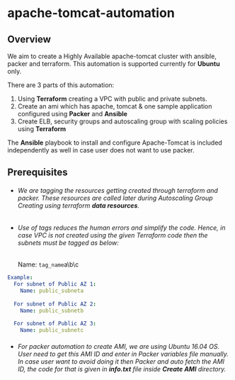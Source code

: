 # apache-tomcat-automation

## Overview

We aim to create a Highly Available apache-tomcat cluster with ansible, packer and terraform. This automation is supported currently for **Ubuntu** only.

There are 3 parts of this automation:
 1. Using **Terraform** creating a VPC with public and private subnets.
 2. Create an ami which has apache, tomcat & one sample application configured using  **Packer** and **Ansible**
 3. Create ELB, security groups and autoscaling group with scaling policies using **Terraform**

The **Ansible** playbook to install and configure Apache-Tomcat is included independently as well in case user does not want to use packer.

## Prerequisites

- ###### We are tagging the resources getting created through terraform and packer. These resources are called later during Autoscaling Group Creating using terraform **data resources**.
 
- ###### Use of tags reduces the human errors and simplify the code. Hence, in case VPC is not created using the given Terraform code then the subnets must be tagged as below:
    Name: `tag_name`a\b\c
```YAML
Example:
  For subnet of Public AZ 1:
    Name: public_subneta
    
  For subnet of Public AZ 2:
    Name: public_subnetb
    
  For subnet of Public AZ 3:
    Name: public_subnetc
```
- ###### For packer automation to create AMI, we are using Ubuntu 16.04 OS. User need to get this AMI ID and enter in Packer variables file manually. In case user want to avoid doing it then Packer and auto fetch the AMI ID, the code for that is given in **info.txt** file inside **Create AMI** directory.
